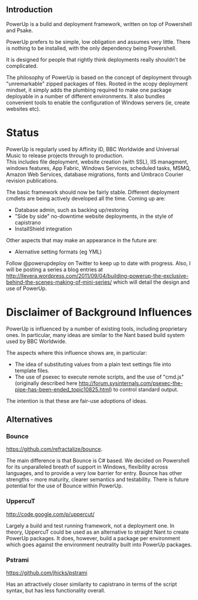 ## Introduction

PowerUp is a build and deployment framework, written on top of Powershell and Psake.  

PowerUp prefers to be simple, low obligation and assumes very little. 
There is nothing to be installed, with the only dependency being Powershell. 

It is designed for people that rightly think deployments really shouldn't be complicated. 

The philosophy of PowerUp is based on the concept of deployment through "unremarkable" zipped packages of files. 
Rooted in the xcopy deployment mindset, it simply adds the plumbing required to make one package deployable in a number of different environments.
It also bundles convenient  tools to enable the configuration of Windows servers (ie, create websites etc).

# Status

PowerUp is regularly used by Affinity ID, BBC Worldwide and Universal Music to release projects through to production.  
This includes file deployment, website creation (with SSL), IIS managment, windows features, App Fabric, Windows Services, scheduled tasks, MSMQ, Amazon Web Services, database migrations, fonts and Umbraco Courier revision publications.  

The basic framework should now be fairly stable.
Different deployment cmdlets are being actively developed all the time. Coming up are:  
- Database admin, such as backing up/restoring  
- "Side by side" no-downtime website deployments, in the style of capistrano 
- InstallShield integration

Other aspects that may make an appearance in the future are:  
- Alernative setting formats (eg YML)  

Follow @powerupdeploy on Twitter to keep up to date with progress.
Also, I will be posting a series a blog entries at http://llevera.wordpress.com/2011/09/04/building-powerup-the-exclusive-behind-the-scenes-making-of-mini-series/ which will detail the design and use of PowerUp.

# Disclaimer of Background Influences

PowerUp is influenced by a number of existing tools, including proprietary ones.
In particular, many ideas are similar to the Nant based build system used by BBC Worldwide.

The aspects where this influence shows are, in particular:  
- The idea of substituting values from a plain text settings file into template files.  
- The use of psexec to execute remote scripts, and the use of "cmd.js" (originally described here http://forum.sysinternals.com/psexec-the-pipe-has-been-ended_topic10825.html) to control standard output.  

The intention is that these are fair-use adoptions of ideas.

## Alternatives

### Bounce
https://github.com/refractalize/bounce. 

The main difference is that Bounce is C# based. We decided on Powershell for its unparalleled breath of support in Windows, flexibility across languages, and to provide a very low barrier for entry. Bounce has other strengths - more maturity, clearer semantics and testability. There is future potential for the use of Bounce within PowerUp. 

### UppercuT
http://code.google.com/p/uppercut/

Largely a build and test running framework, not a deployment one.
In theory, UppercuT could be used as an alternative to straight Nant to create PowerUp packages.
It does, however, build a package per environment which goes against the environment neutrality built into PowerUp packages.

### Pstrami
https://github.com/jhicks/pstrami

Has an attractively closer similarity to capistrano in terms of the script syntax, but has less functionality overall.
